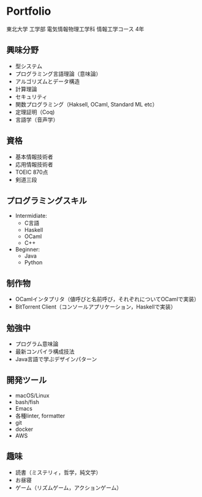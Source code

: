 # Portfolio
東北大学 工学部 電気情報物理工学科 情報工学コース 4年

## 興味分野
- 型システム
- プログラミング言語理論（意味論）
- アルゴリズムとデータ構造
- 計算理論
- セキュリティ
- 関数プログラミング（Haksell, OCaml, Standard ML etc）
- 定理証明（Coq)
- 言語学（音声学）

## 資格
- 基本情報技術者
- 応用情報技術者
- TOEIC 870点
- 剣道三段

## プログラミングスキル
- Intermidiate:
  - C言語
  - Haskell
  - OCaml
  - C++
- Beginner:
  - Java
  - Python

## 制作物
- OCamlインタプリタ（値呼びと名前呼び，それぞれについてOCamlで実装）
- BitTorrent Client（コンソールアプリケーション，Haskellで実装）

## 勉強中
- プログラム意味論
- 最新コンパイラ構成技法
- Java言語で学ぶデザインパターン

## 開発ツール
- macOS/Linux
- bash/fish
- Emacs
- 各種linter, formatter
- git
- docker
- AWS

## 趣味
- 読書（ミステリィ，哲学，純文学）
- お昼寝
- ゲーム（リズムゲーム，アクションゲーム）

